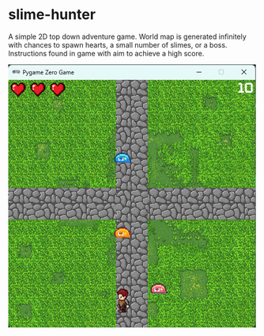 # slime-hunter
A simple 2D top down adventure game. World map is generated infinitely with chances to spawn hearts, a small number of slimes, or a boss. Instructions found in game with aim to achieve a high score.

![Screenshot](slime-hunter.png)
